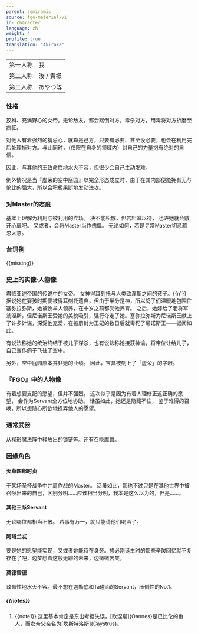 ```yaml
---
parent: semiramis
source: fgo-material-vi
id: character
language: zh
weight: 4
profile: true
translation: "Akiraka"
---
```


<table>
  <tr><td>第一人称</td><td>我</td></tr>
  <tr><td>第二人称</td><td>汝 / 貴様</td></tr>
  <tr><td>第三人称</td><td>あやつ等</td></tr>
</table>

### 性格

狡猾、充满野心的女帝。无论敌友，都会踹倒对方，毒杀对方，用毒将对方折磨至疯狂。

对他人有着强烈的猜忌心，就算是己方，只要有必要、甚至没必要，也会在利用完后处理掉对方。与此同时，（仅限在自身的领域内）对自己的力量抱有绝对的自信。

因此，与其他的王致命性地水火不容，但很少会自己主动发难。

例外情况是当『虚荣的空中庭园』以完全形态成立时，由于在其内部便能拥有无与伦比的强大，所以会积极果断地发动进攻。

### 对Master的态度

基本上理解为利用与被利用的立场。
决不能松懈，但若坦诚以待，
也许她就会敞开心扉吧。
又或者，会将Master当作傀儡。
无论如何，若是寻常Master切忌疏忽大意。

### 台词例

{{missing}}

### 史上的实像·人物像

君临亚述帝国的传说中的女帝。
女神得耳刻托与人类欧涅斯之间的孩子。{{n1}}
据说她在婴孩时期便被得耳刻托遗弃，但由于半分是神，所以鸽子们温暖地包围住塞弥拉弥斯，她被牧羊人领养，在十岁之前都受他养育。
之后，她嫁给了老将军翁涅斯，但尼诺斯王受她的美貌吸引，强行夺走了她。塞弥拉弥斯为尼诺斯王献上了许多计谋，深受他宠爱，在被册封为王妃的数日后就毒死了尼诺斯王——据闻如此。

有说法称她的统治终结于被儿子谋杀，也有说法称她接获神谕，将帝位让给儿子，自己变作鸽子飞往了空中。

另外，空中庭园原本并非她的业绩。
因此，宝具被刻上了「虚荣」的字眼。

### 『FGO』中的人物像

有着想要支配的愿望，但并不强烈。
这次似乎是因为有着人理修正这正确的愿望，
会作为Servant全方位地协助。
话虽如此，她还是隐藏不住，
鉴于难得的召唤，所以想随心所欲地捉弄他人的愿望。

### 通常武器

从楔形魔法阵中释放出的锁链等。还有召唤魔兽。

### 因缘角色

#### 天草四郎时贞

于某场圣杯战争中并肩作战的Master。
话虽如此，那也不过只是在其他世界中被召唤出来的自己，区别分明……应该相当分明，我本是这么以为的，但是……。

#### 其他王系Servant

无论哪位都相当不敬。
若事有万一，就只能请他们喝酒了。

#### 阿塔兰忒

要是她的愿望能实现，又或者她能待在身旁。想必刚诞生时的那些辛酸回忆就不复存在了吧，边梦想着这般无聊的未来，边微微苦笑。

#### 莫德雷德

致命性地水火不容。最不想在迦勒底和Ta碰面的Servant，压倒性的No.1。

##### {{notes}}

1. {{note1}} 这里基本肯定是东出考据失误，[欧涅斯]{Oannes}是巴比伦的鱼人，而女帝父亲名为[坎斯特洛斯]{Caystrus}。
